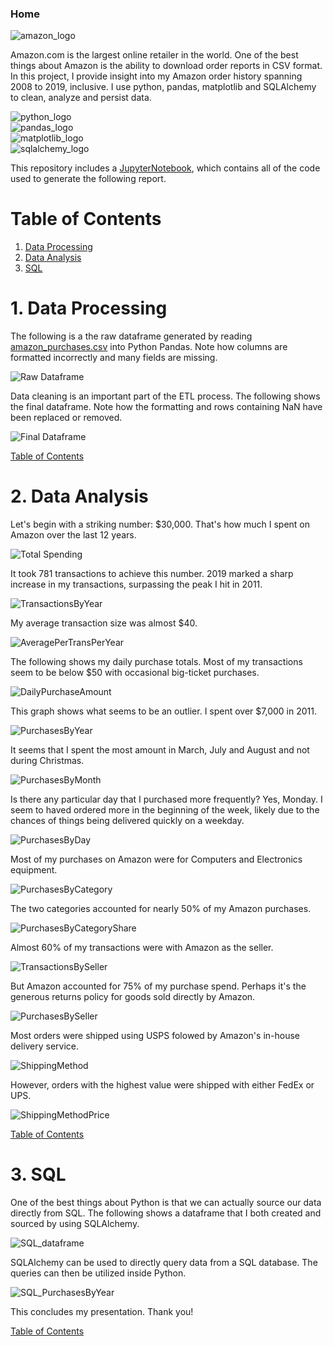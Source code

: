 ### Home
![amazon_logo](https://github.com/AmitSamra/AmazonOrderHistory/blob/master/img/amazon_logo.png)

Amazon.com is the largest online retailer in the world. One of the best things about Amazon is the ability to download order reports in CSV format. In this project, I provide insight into my Amazon order history spanning 2008 to 2019, inclusive. I use python, pandas, matplotlib and SQLAlchemy to clean, analyze and persist data.

![python_logo](img/python_logo.png)  
![pandas_logo](img/pandas_logo.png)  
![matplotlib_logo](img/matplotlib_logo.png)  
![sqlalchemy_logo](img/sqlalchemy_logo.png)

This repository includes a [JupyterNotebook](https://github.com/AmitSamra/AmazonOrderHistory/blob/master/AmazonOrderHistory.ipynb), which contains all of the code used to generate the following report. 

# Table of Contents

1. [Data Processing](https://github.com/AmitSamra/AmazonOrderHistory#1-data-processing)
2. [Data Analysis](https://github.com/AmitSamra/AmazonOrderHistory#2-data-analysis)
3. [SQL](https://github.com/AmitSamra/AmazonOrderHistory#3-sql)

# 1. Data Processing

The following is a the raw dataframe generated by reading [amazon_purchases.csv](img/amazon_purchases.csv) into Python Pandas. Note how columns are formatted incorrectly and many fields are missing. 

![Raw Dataframe](img/raw_dataframe.png)

Data cleaning is an important part of the ETL process. The following shows the final dataframe. Note how the formatting and rows containing NaN have been replaced or removed.

![Final Dataframe](img/final_dataframe.png)

[Table of Contents](https://github.com/AmitSamra/AmazonOrderHistory#table-of-contents)

# 2. Data Analysis

Let's begin with a striking number: $30,000. That's how much I spent on Amazon over the last 12 years. 

![Total Spending](img/total_spent.png)

It took 781 transactions to achieve this number. 2019 marked a sharp increase in my transactions, surpassing the peak I hit in 2011. 

![TransactionsByYear](img/TransactionsByYear.png)

My average transaction size was almost $40.

![AveragePerTransPerYear](img/AveragePerTransPerYear.png)

The following shows my daily purchase totals. Most of my transactions seem to be below $50 with occasional big-ticket purchases. 

![DailyPurchaseAmount](img/DailyPurchaseAmount.png)

This graph shows what seems to be an outlier. I spent over $7,000 in 2011. 

![PurchasesByYear](img/PurchasesByYear.png)

It seems that I spent the most amount in March, July and August and not during Christmas. 

![PurchasesByMonth](img/PurchasesByMonth.png)

Is there any particular day that I purchased more frequently? Yes, Monday. I seem to haved ordered more in the beginning of the week, likely due to the chances of things being delivered quickly on a weekday. 

![PurchasesByDay](img/PurchasesByDay.png)

Most of my purchases on Amazon were for Computers and Electronics equipment. 

![PurchasesByCategory](img/PurchasesByCategory.png)

The two categories accounted for nearly 50% of my Amazon purchases. 

![PurchasesByCategoryShare](img/PurchasesByCategoryShare.png)

Almost 60% of my transactions were with Amazon as the seller. 

![TransactionsBySeller](img/TransactionsBySeller.png)

But Amazon accounted for 75% of my purchase spend. Perhaps it's the generous returns policy for goods sold directly by Amazon. 

![PurchasesBySeller](img/PurchasesBySeller.png)

Most orders were shipped using USPS folowed by Amazon's in-house delivery service. 

![ShippingMethod](img/ShippingMethod.png)

However, orders with the highest value were shipped with either FedEx or UPS. 

![ShippingMethodPrice](img/ShippingMethodPrice.png)

[Table of Contents](https://github.com/AmitSamra/AmazonOrderHistory#table-of-contents)

# 3. SQL

One of the best things about Python is that we can actually source our data directly from SQL. The following shows a dataframe that I both created and sourced by using SQLAlchemy. 

![SQL_dataframe](img/SQL_dataframe.png)

SQLAlchemy can be used to directly query data from a SQL database. The queries can then be utilized inside Python. 

![SQL_PurchasesByYear](img/SQL_PurchasesByYear.png)

This concludes my presentation. Thank you! 

[Table of Contents](https://github.com/AmitSamra/AmazonOrderHistory#table-of-contents)